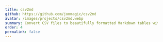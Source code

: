 ```yaml
---
title: csv2md
github: https://github.com/jonmagic/csv2md
avatar: /images/projects/csv2md.webp
summary: Convert CSV files to beautifully formatted Markdown tables with customizable options and styling.
order: 4
permalink: false
---
```


